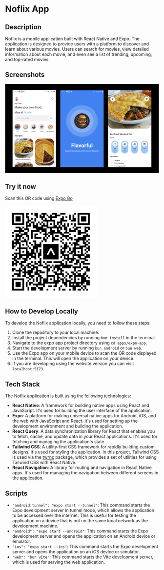 # Noflix App

## Description

Noflix is a mobile application built with React Native and Expo. The application is designed to provide users with a platform to discover and learn about various movies. Users can search for movies, view detailed information about each movie, and even see a list of trending, upcoming, and top-rated movies.

## Screenshots
![Demo](./ss/demo.png)

## Try it now
Scan this QR code using [Expo Go](https://expo.dev/client)
<br/>
<br/>
<img width="300" src="./ss/expo-qr.svg">

## How to Develop Locally

To develop the Noflix application locally, you need to follow these steps:

1. Clone the repository to your local machine.
2. Install the project dependencies by running `bun install` in the terminal.
3. Navigate to the expo app project directory using `cd apps/expo-app`.
4. Start the development server by running `bun android` or `bun web`.
5. Use the Expo app on your mobile device to scan the QR code displayed in the terminal. This will open the application on your device.
6. If you are developing using the website version you can visit `localhost:5173`.

## Tech Stack

The Noflix application is built using the following technologies:

- **React Native**: A framework for building native apps using React and JavaScript. It's used for building the user interface of the application.
- **Expo**: A platform for making universal native apps for Android, iOS, and the web with JavaScript and React. It's used for setting up the development environment and building the application.
- **React Query**: A data synchronization library for React that enables you to fetch, cache, and update data in your React applications. It's used for fetching and managing the application's state.
- **Tailwind CSS**: A utility-first CSS framework for rapidly building custom designs. It's used for styling the application. In this project, Tailwind CSS is used via the [twrnc](https://www.npmjs.com/package/twrnc) package, which provides a set of utilities for using Tailwind CSS with React Native.
- **React Navigation**: A library for routing and navigation in React Native apps. It's used for managing the navigation between different screens in the application.

## Scripts

- `"android:tunnel": "expo start --tunnel"`: This command starts the Expo development server in tunnel mode, which allows the application to be accessed over the internet. This is useful for testing the application on a device that is not on the same local network as the development machine.
- `"android": "expo start --android"`: This command starts the Expo development server and opens the application on an Android device or emulator.
- `"ios": "expo start --ios"`: This command starts the Expo development server and opens the application on an iOS device or simulator.
- `"web": "bun vite"`: This command starts the Vite development server, which is used for serving the web application.